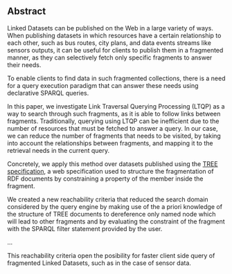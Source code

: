 ## Abstract
<!-- Context      -->
Linked Datasets can be published on the Web in a large variety of ways.
When publishing datasets in which resources have a certain relationship to each other,
such as bus routes, city plans, and data events streams like sensors outputs,
it can be useful for clients to publish them in a fragmented manner,
as they can selectively fetch only specific fragments to answer their needs.
<!-- Need         -->
To enable clients to find data in such fragmented collections,
there is a need for a query execution paradigm that can answer these needs using declarative SPARQL queries.
<!-- Task         -->
In this paper, we investigate Link Traversal Querying Processing (LTQP) as a way to search through such fragments,
as it is able to follow links between fragments.
Traditionally, querying using LTQP can be inefficient due to the number of resources that must be fetched to answer a query.
In our case, we can reduce the number of fragments that needs to be visited,
by taking into account the relationships between fragments,
and mapping it to the retrieval needs in the current query.
<!-- Object       -->
Concretely, we apply this method over datasets published using the [TREE specification](https://treecg.github.io/specification/),
a web specification used to structure the fragmentation of RDF documents by constraining a property of the member inside the fragment.
<!-- Findings     -->
We created a new reachability criteria that reduced the search domain considered by the query engine by
making use of the a priori knowledge of the structure of TREE documents to dereference only named node which
will lead to other fragments and by evaluating the constraint of the fragment with the SPARQL filter statement provided by the user.
<!-- Conclusion   -->
...
<!-- Perspectives -->
This reachability criteria open the posibility for faster client side query of fragmented Linked Datasets,
such as in the case of sensor data.
